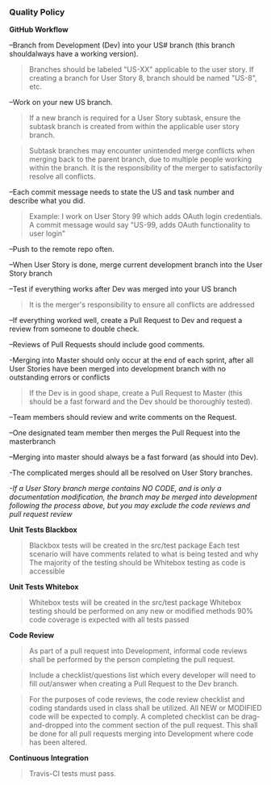 ### Quality Policy
**GitHub Workflow** 
 
–Branch from Development (Dev) into your US# branch (this branch shouldalways have a working version).

  >Branches should be labeled "US-XX" applicable to the user story. If creating a branch for User Story 8, branch should be named "US-8", etc.

–Work on your new US branch.

  >If a new branch is required for a User Story subtask, ensure the subtask branch is created from within the applicable user story branch.

  >Subtask branches may encounter unintended merge conflicts when merging back to the parent branch, due to multiple people working within the branch.  It is the responsibility of the merger to satisfactorily resolve all conflicts.

–Each commit message needs to state the US and task number and describe what you did.

  >Example: I work on User Story 99 which adds OAuth login credentials.  A commit message would say "US-99, adds OAuth functionality to user login"

–Push to the remote repo often.

–When User Story is done, merge current development branch into the User Story branch

–Test if everything works after Dev was merged into your US branch

  >It is the merger's responsibility to ensure all conflicts are addressed

–If everything worked well, create a Pull Request to Dev and request a review from someone to double check.

–Reviews of Pull Requests should include good comments.

-Merging into Master should only occur at the end of each sprint, after all User Stories have been merged into development branch with no outstanding errors or conflicts

  >If the Dev is in good shape, create a Pull Request to Master (this should be a fast forward and the Dev should be thoroughly tested).

–Team members should review and write comments on the Request.

–One designated team member then merges the Pull Request into the masterbranch

–Merging into master should always be a fast forward (as should into Dev).

-The complicated merges should all be resolved on User Story branches.

*-If a User Story branch merge contains NO CODE, and is only a documentation modification, the branch may be merged into development following the process above, but you may exclude the code reviews and pull request review*

**Unit Tests Blackbox** 
  > Blackbox tests will be created in the src/test package
  > Each test scenario will have comments related to what is being tested and why
  > The majority of the testing should be Whitebox testing as code is accessible

**Unit Tests Whitebox** 
  > Whitebox tests will be created in the src/test package
  > Whitebox testing should be performed on any new or modified methods
  > 90% code coverage is expected with all tests passed


**Code Review** 
  > As part of a pull request into Development, informal code reviews shall be performed by the person completing the pull request.    

  > Include a checklist/questions list which every developer will need to fill out/answer when creating a Pull Request to the Dev branch.

  > For the purposes of code reviews, the code review checklist and coding standards used in class shall be utilized.  All NEW or MODIFIED code will be expected to comply.  A completed checklist can be drag-and-dropped into the comment section of the pull request.  This shall be done for all pull requests merging into Development where code has been altered.


**Continuous Integration**  
  > Travis-CI tests must pass.